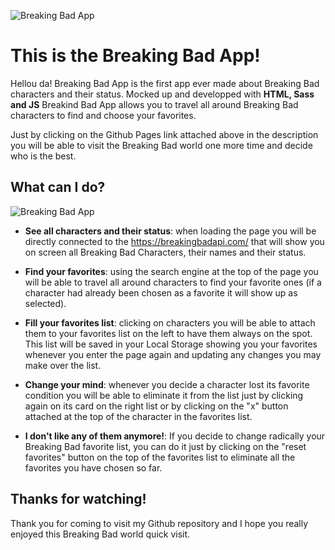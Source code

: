 ![Breaking Bad App](./public/assets/images/header_banner.jpg)

# This is the Breaking Bad App!

Hellou da! Breaking Bad App is the first app ever made about Breaking Bad characters and their status. Mocked up and developped with **HTML, Sass and JS** Breakind Bad App allows you to travel all around Breaking Bad characters to find and choose your favorites.

Just by clicking on the Github Pages link attached above in the description you will be able to visit the Breaking Bad world one more time and decide who is the best.

## What can I do?

![Breaking Bad App](./public/assets/images/Breaking_bad_app_screenshot.jpg)

- **See all characters and their status**: when loading the page you will be directly connected to the https://breakingbadapi.com/ that will show you on screen all Breaking Bad Characters, their names and their status.

* **Find your favorites**: using the search engine at the top of the page you will be able to travel all around characters to find your favorite ones (if a character had already been chosen as a favorite it will show up as selected).

* **Fill your favorites list**: clicking on characters you will be able to attach them to your favorites list on the left to have them always on the spot. This list will be saved in your Local Storage showing you your favorites whenever you enter the page again and updating any changes you may make over the list.

* **Change your mind**: whenever you decide a character lost its favorite condition you will be able to eliminate it from the list just by clicking again on its card on the right list or by clicking on the "x" button attached at the top of the character in the favorites list.

* **I don't like any of them anymore!**: If you decide to change radically your Breaking Bad favorite list, you can do it just by clicking on the "reset favorites" button on the top of the favorites list to eliminate all the favorites you have chosen so far.

## Thanks for watching!

Thank you for coming to visit my Github repository and I hope you really enjoyed this Breaking Bad world quick visit.
